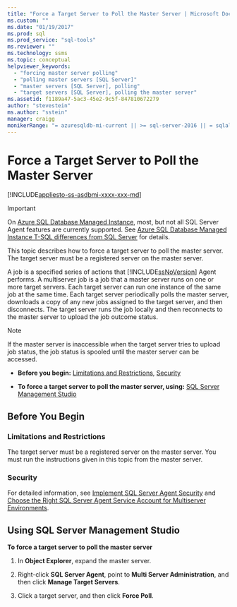 ```yaml
---
title: "Force a Target Server to Poll the Master Server | Microsoft Docs"
ms.custom: ""
ms.date: "01/19/2017"
ms.prod: sql
ms.prod_service: "sql-tools"
ms.reviewer: ""
ms.technology: ssms
ms.topic: conceptual
helpviewer_keywords: 
  - "forcing master server polling"
  - "polling master servers [SQL Server]"
  - "master servers [SQL Server], polling"
  - "target servers [SQL Server], polling the master server"
ms.assetid: f1189a47-5ac3-45e2-9c5f-847810672279
author: "stevestein"
ms.author: "sstein"
manager: craigg
monikerRange: "= azuresqldb-mi-current || >= sql-server-2016 || = sqlallproducts-allversions"
---
```

# Force a Target Server to Poll the Master Server
[!INCLUDE[appliesto-ss-asdbmi-xxxx-xxx-md](../../includes/appliesto-ss-asdbmi-xxxx-xxx-md.md)]

> [!IMPORTANT]  
> On [Azure SQL Database Managed Instance](https://docs.microsoft.com/azure/sql-database/sql-database-managed-instance), most, but not all SQL Server Agent features are currently supported. See [Azure SQL Database Managed Instance T-SQL differences from SQL Server](https://docs.microsoft.com/azure/sql-database/sql-database-managed-instance-transact-sql-information#sql-server-agent) for details.

This topic describes how to force a target server to poll the master server. The target server must be a registered server on the master server.  
  
A job is a specified series of actions that [!INCLUDE[ssNoVersion](../../includes/ssnoversion-md.md)] Agent performs. A multiserver job is a job that a master server runs on one or more target servers. Each target server can run one instance of the same job at the same time. Each target server periodically polls the master server, downloads a copy of any new jobs assigned to the target server, and then disconnects. The target server runs the job locally and then reconnects to the master server to upload the job outcome status.  
  
> [!NOTE]  
> If the master server is inaccessible when the target server tries to upload job status, the job status is spooled until the master server can be accessed.  
  
-   **Before you begin:**  [Limitations and Restrictions](#Restrictions), [Security](#Security)  
  
-   **To force a target server to poll the master server, using:** [SQL Server Management Studio](#SSMS)  
  
## <a name="BeforeYouBegin"></a>Before You Begin  
  
### <a name="Restrictions"></a>Limitations and Restrictions  
The target server must be a registered server on the master server. You must run the instructions given in this topic from the master server.  
  
### <a name="Security"></a>Security  
For detailed information, see [Implement SQL Server Agent Security](../../ssms/agent/implement-sql-server-agent-security.md) and [Choose the Right SQL Server Agent Service Account for Multiserver Environments](../../ssms/agent/choose-the-right-sql-server-agent-service-account-for-multiserver-environments.md).  
  
## <a name="SSMS"></a>Using SQL Server Management Studio  
**To force a target server to poll the master server**  
  
1.  In **Object Explorer**, expand the master server.  
  
2.  Right-click **SQL Server Agent**, point to **Multi Server Administration**, and then click **Manage Target Servers**.  
  
3.  Click a target server, and then click **Force Poll**.  
  
